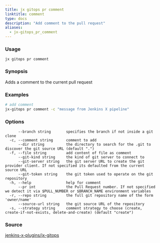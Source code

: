 ```yaml
---
title: jx gitops pr comment
linktitle: comment
type: docs
description: "Add comment to the pull request"
aliases:
  - jx-gitops_pr_comment
---
```


### Usage

```
jx gitops pr comment
```

### Synopsis

Adds a comment to the current pull request

### Examples

  ```bash
  # add comment
  jx-gitops pr comment -c "message from Jenkins X pipeline"

  ```
### Options

```
      --branch string       specifies the branch if not inside a git clone
  -c, --comment string      comment to add
      --dir string          the directory to search for the .git to discover the git source URL (default ".")
  -f, --file string         add content of file as comment
      --git-kind string     the kind of git server to connect to
      --git-server string   the git server URL to create the git provider client. If not specified its defaulted from the current source URL
      --git-token string    the git token used to operate on the git repository
  -h, --help                help for comment
      --pr int              the Pull Request number. If not specified we detect it via $PULL_NUMBER or $BRANCH_NAME environment variables
  -r, --repo string         the full git repository name of the form 'owner/name'
      --source-url string   the git source URL of the repository
  -s, --strategy string     comment strategy to choose (create, create-if-not-exists, delete-and-create) (default "create")
```



### Source

[jenkins-x-plugins/jx-gitops](https://github.com/jenkins-x-plugins/jx-gitops)
